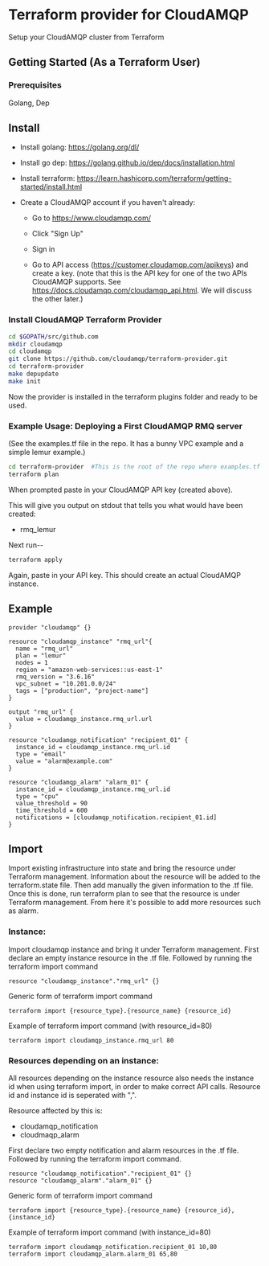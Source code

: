 # Terraform provider for CloudAMQP

Setup your CloudAMQP cluster from Terraform

## Getting Started (As a Terraform User)

### Prerequisites
Golang, Dep

## Install

* Install golang: https://golang.org/dl/

* Install go dep: https://golang.github.io/dep/docs/installation.html

* Install terraform: https://learn.hashicorp.com/terraform/getting-started/install.html

* Create a CloudAMQP account if you haven't already:

    * Go to https://www.cloudamqp.com/

    * Click "Sign Up"

    * Sign in

    * Go to API access (https://customer.cloudamqp.com/apikeys) and create a key.
      (note that this is the API key for one of the two APIs CloudAMQP supports.
      See https://docs.cloudamqp.com/cloudamqp_api.html.  We will discuss the other
      later.)

### Install CloudAMQP Terraform Provider
```sh
cd $GOPATH/src/github.com
mkdir cloudamqp
cd cloudamqp
git clone https://github.com/cloudamqp/terraform-provider.git
cd terraform-provider
make depupdate
make init
```

Now the provider is installed in the terraform plugins folder and ready to be used.

### Example Usage: Deploying a First CloudAMQP RMQ server

(See the examples.tf file in the repo.  It has a bunny VPC example and a simple lemur example.)

```sh
cd terraform-provider  #This is the root of the repo where examples.tf lives.
terraform plan
```
When prompted paste in your CloudAMQP API key (created above).

This will give you output on stdout that tells you what would have been created:
* rmq_lemur

Next run--
```sh
terraform apply
```

Again, paste in your API key.  This should create an actual CloudAMQP instance.

## Example

```hcl
provider "cloudamqp" {}

resource "cloudamqp_instance" "rmq_url"{
  name = "rmq_url"
  plan = "lemur"
  nodes = 1
  region = "amazon-web-services::us-east-1"
  rmq_version = "3.6.16"
  vpc_subnet = "10.201.0.0/24"
  tags = ["production", "project-name"]
}

output "rmq_url" {
  value = cloudamqp_instance.rmq_url.url
}

resource "cloudamqp_notification" "recipient_01" {
  instance_id = cloudamqp_instance.rmq_url.id
  type = "email"
  value = "alarm@example.com"
}

resource "cloudamqp_alarm" "alarm_01" {
  instance_id = cloudamqp_instance.rmq_url.id
  type = "cpu"
  value_threshold = 90
  time_threshold = 600
  notifications = [cloudamqp_notification.recipient_01.id]
}
```

## Import

Import existing infrastructure into state and bring the resource under Terraform management. Information about the resource will be added to the terraform.state file. Then add manually the given information to the .tf file. Once this is done, run terraform plan to see that the resource is under Terraform management. From here it's possible to add more resources such as alarm.

### Instance:

Import cloudamqp instance and bring it under Terraform management. First declare an empty instance resource in the .tf file. Followed by running the terraform import command
```
resource "cloudamqp_instance"."rmq_url" {}
```

Generic form of terraform import command
```
terraform import {resource_type}.{resource_name} {resource_id}
```

Example of terraform import command (with resource_id=80)
```
terraform import cloudamqp_instance.rmq_url 80
```

### Resources depending on an instance:

All resources depending on the instance resource also needs the instance id when using terraform import, in order to make correct API calls. Resource id and instance id is seperated with ",".

Resource affected by this is:
- cloudamqp_notification
- cloudmaqp_alarm

First declare two empty notification and alarm resources in the .tf file. Followed by running the terraform import command.
```
resource "cloudamqp_notification"."recipient_01" {}
resource "cloudamqp_alarm"."alarm_01" {}
```

Generic form of terraform import command
```
terraform import {resource_type}.{resource_name} {resource_id},{instance_id}
```

Example of terraform import command (with instance_id=80)
```
terraform import cloudamqp_notification.recipient_01 10,80
terraform import cloudamqp_alarm.alarm_01 65,80
```
